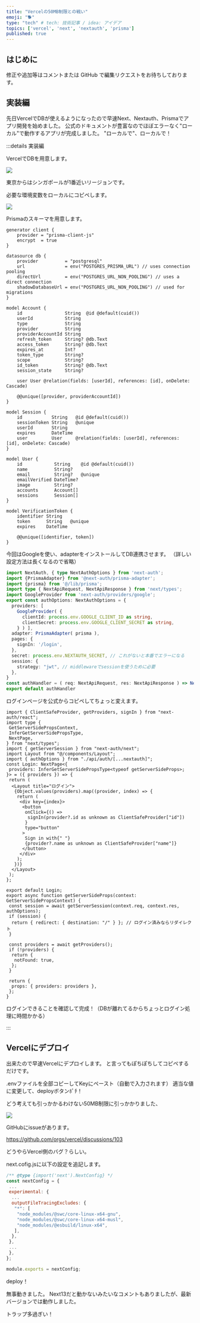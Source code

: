 ```yaml
---
title: "Vercelの50MB制限との戦い"
emoji: "🐕"
type: "tech" # tech: 技術記事 / idea: アイデア
topics: ['vercel', 'next', 'nextauth', 'prisma']
published: true
---
```


## はじめに

修正や追加等はコメントまたは GitHub で編集リクエストをお待ちしております。

## 実装編

先日VercelでDBが使えるようになったので早速Next、Nextauth、Prismaでアプリ開発を始めました。
公式のドキュメントが豊富なのでほぼエラーなく"ローカル"で動作するアプリが完成しました。
"ローカルで"、ローカルで！

:::details 実装編

VercelでDBを用意します。

![](/images/67053888672aef/1.png)

東京からはシンガポールが1番近いリージョンです。

必要な環境変数をローカルにコピペします。

![](/images/67053888672aef/2.png)

Prismaのスキーマを用意します。

```prisma
generator client {
    provider = "prisma-client-js"
    encrypt  = true
}

datasource db {
    provider          = "postgresql"
    url               = env("POSTGRES_PRISMA_URL") // uses connection pooling
    directUrl         = env("POSTGRES_URL_NON_POOLING") // uses a direct connection
    shadowDatabaseUrl = env("POSTGRES_URL_NON_POOLING") // used for migrations
}

model Account {
    id                String  @id @default(cuid())
    userId            String
    type              String
    provider          String
    providerAccountId String
    refresh_token     String? @db.Text
    access_token      String? @db.Text
    expires_at        Int?
    token_type        String?
    scope             String?
    id_token          String? @db.Text
    session_state     String?

    user User @relation(fields: [userId], references: [id], onDelete: Cascade)

    @@unique([provider, providerAccountId])
}

model Session {
    id           String   @id @default(cuid())
    sessionToken String   @unique
    userId       String
    expires      DateTime
    user         User     @relation(fields: [userId], references: [id], onDelete: Cascade)
}

model User {
    id            String    @id @default(cuid())
    name          String?
    email         String?   @unique
    emailVerified DateTime?
    image         String?
    accounts      Account[]
    sessions      Session[]
}

model VerificationToken {
    identifier String
    token      String   @unique
    expires    DateTime

    @@unique([identifier, token])
}
```

今回はGoogleを使い、adapterをインストールしてDB連携させます。
（詳しい設定方法は長くなるので省略）

```ts
import NextAuth, { type NextAuthOptions } from 'next-auth';
import {PrismaAdapter} from '@next-auth/prisma-adapter';
import {prisma} from '@/lib/prisma';
import type { NextApiRequest, NextApiResponse } from 'next/types';
import GoogleProvider from 'next-auth/providers/google';
export const authOptions: NextAuthOptions = {
  providers: [
    GoogleProvider( {
      clientId: process.env.GOOGLE_CLIENT_ID as string,
      clientSecret: process.env.GOOGLE_CLIENT_SECRET as string,
    } ) ],
  adapter: PrismaAdapter( prisma ),
  pages: {
    signIn: '/login',
  },
  secret: process.env.NEXTAUTH_SECRET, // これがないと本番でエラーになる
  session: {
    strategy: "jwt", // middlewareでsessionを使うために必要
  },
}
const authHandler = ( req: NextApiRequest, res: NextApiResponse ) => NextAuth( req, res, authOptions );
export default authHandler
```

ログインページを公式からコピペしてちょっと変えます。

```tsx
import { ClientSafeProvider, getProviders, signIn } from "next-auth/react";
import type {
 GetServerSidePropsContext,
 InferGetServerSidePropsType,
 NextPage,
} from "next/types";
import { getServerSession } from "next-auth/next";
import Layout from "@/components/Layout";
import { authOptions } from "./api/auth/[...nextauth]";
const Login: NextPage<{
 providers: InferGetServerSidePropsType<typeof getServerSideProps>;
}> = ({ providers }) => {
 return (
  <Layout title="ログイン">
   {Object.values(providers).map((provider, index) => {
    return (
     <div key={index}>
      <button
       onClick={() =>
        signIn(provider?.id as unknown as ClientSafeProvider["id"])
       }
       type="button"
      >
       Sign in with{" "}
       {provider?.name as unknown as ClientSafeProvider["name"]}
      </button>
     </div>
    );
   })}
  </Layout>
 );
};

export default Login;
export async function getServerSideProps(context: GetServerSidePropsContext) {
 const session = await getServerSession(context.req, context.res, authOptions);
 if (session) {
  return { redirect: { destination: "/" } }; // ログイン済みならリダイレクト
 }

 const providers = await getProviders();
 if (!providers) {
  return {
   notFound: true,
  };
 }

 return {
  props: { providers: providers },
 };
}
```

ログインできることを確認して完成！（DBが離れてるからちょっとログイン処理に時間かかる）

:::

## Vercelにデプロイ

出来たので早速Vercelにデプロイします。
と言ってもぽちぽちしてコピペするだけです。

.envファイルを全部コピーしてKeyにペースト（自動で入力されます）
適当な値に変更して、deployボタンﾎﾟﾁ！

どう考えても引っかかるわけない50MB制限に引っかかりました、

![](/images/67053888672aef/3.png)

GitHubにissueがあります。

https://github.com/orgs/vercel/discussions/103

どうやらVercel側のバグ？らしい。

next.cofig.jsに以下の設定を追記します。

```js next.config.js
/** @type {import('next').NextConfig} */
const nextConfig = {
 ...
 experimental: {
  ...
  outputFileTracingExcludes: {
   "*": [
    "node_modules/@swc/core-linux-x64-gnu",
    "node_modules/@swc/core-linux-x64-musl",
    "node_modules/@esbuild/linux-x64",
   ],
  },
 },
 ...
 },
};

module.exports = nextConfig;
```

deploy！

無事動きました。
Next13だと動かないみたいなコメントもありましたが、最新バージョンでは動作しました。

トラップ多過ぎい！

